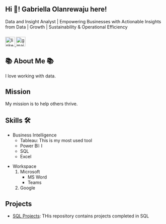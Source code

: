 

<h2 align="left">Hi 👋! Gabriella Olanrewaju here! </h2>

Data and Insight Analyst | Empowering Businesses with Actionable Insights from Data | Growth | Sustainability & Operational Efficiency


###

<div align="left">
  <a href="http://www.linkedin.com/in/gabriella-olanrewaju-everythingdata" target="_blank">
    <img src="https://img.shields.io/static/v1?message=Connect&logo=linkedin&label=LinkedIn&color=caf0f8&logoColor=white&labelColor=0077B5&style=flat" height="30" alt="linkedin logo"  />
  </a>
  <a href="mailto:engrgabby98@gmail.com" target="_blank">
    <img src="https://img.shields.io/static/v1?message=Msg&logo=gmail&label=Gmail&color=caf0f8&logoColor=white&labelColor=D14836&style=flat" height="30" alt="gmail logo"  />
  </a>
</div>

###

## :books: About Me :books:
I love working with data.

## Mission
My mission is to help others thrive.


## Skills :hammer_and_wrench:
* Business Intelligence  
  * Tableau: This is my most used tool
  * Power BI: I
  + SQL
  - Excel

- Workspace
  1. Microsoft  
     - MS Word
     - Teams
  3. Google

## Projects
* [SQL Projects](https://github.com/AngelGabby/Checking-for-Null-Value-): THis repository contains projects completed in SQL

